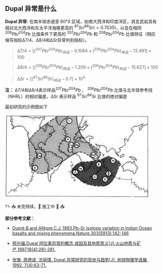 <!-- <link rel="stylesheet" type="text/css" href="../../assect/css/中文.css" /> -->

## Dupal 异常是什么

**Dupal 异常:**
在南半球赤道至 $60°S$ 区域，如南大西洋和印度洋区，其玄武岩具有相对北大西洋和东太平洋海隆更高的
$^{87} Sr/ ^{86}Sr (>0.7035)$，以及在相同 $^{206} Pb/ ^{204} Pb$ 比值条件下更高的 $^{207} Pb/ ^{204} Pb$ 和 $^{208} Pb/ ^{204} Pb$ 比值特征（相应缩写指标$∆7/4、∆8/4$和$∆Sr$异常判别指标）。

> $∆7/4=[(^{207} Pb/ ^{204} Pb)_{样品}-0.1084×(^{206} Pb/ ^{204} Pb)_{样品}-13.491]×100$

> $∆8/4=[(^{208} Pb/ ^{204} Pb)_{样品}-1.209×(^{206} Pb/ ^{204} Pb)_{样品}-15.627]×100$

> $∆Sr=[(^{87} Sr/ ^{86} Sr)_{样品}-0.7]×10^4$

**注：** $∆7/4$和$∆8/4$表示样品$^{207} Pb/ ^{204} Pb$ 、 $^{208} Pb/ ^{204} Pb$ 比值与北半球参考线（NHRL）的相对偏差，$∆Sr$ 表示样品 $^{87} Sr/ ^{86} Sr$ 比值的绝对偏差

最初研究的示例图如下

![Dupal示例图1](./Dupal/Dupal1.jpg?center)

?> 📥 未完待续，🚢 施工中 🚧 📤

**部分参考文献：**

- [Dupré,B.and Allègre,C.J.,1983.Pb–Sr isotope variation in Indian Ocean basalts and mixing phenomena.Nature,303(5913):142-146](https://www.nature.com/articles/303142a0)

- [邢光福.Dupal 同位素异常的概念,成因及其地质意义[J].火山地质与矿产,1997,18(4):281-281.](https://github.com/TigerHall/Blog/blob/master/Page/Dupal/Dupal%E5%90%8C%E4%BD%8D%E7%B4%A0%E5%BC%82%E5%B8%B8%E7%9A%84%E6%A6%82%E5%BF%B5%E3%80%81%E6%88%90%E5%9B%A0%E5%8F%8A%E5%85%B6%E5%9C%B0%E8%B4%A8%E6%84%8F%E4%B9%89.pdf)

- [张旗, 周德进, 沈丽璞. Dupal 异常研究的现状与趋势[J]. 地球物理学进展, 1992, 7(4):63-71.](./Dupal/Dupal异常研究的现状与趋势.pdf)
